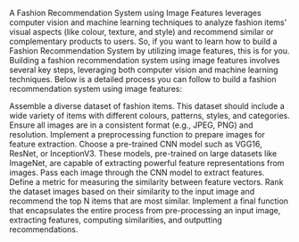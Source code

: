 A Fashion Recommendation System using Image Features leverages computer vision and machine learning techniques to analyze fashion items’ visual aspects (like colour, texture, and style) and recommend similar or complementary products to users. So, if you want to learn how to build a Fashion Recommendation System by utilizing image features, this is for you.
Building a fashion recommendation system using image features involves several key steps, leveraging both computer vision and machine learning techniques. Below is a detailed process you can follow to build a fashion recommendation system using image features:

Assemble a diverse dataset of fashion items. This dataset should include a wide variety of items with different colours, patterns, styles, and categories.
Ensure all images are in a consistent format (e.g., JPEG, PNG) and resolution.
Implement a preprocessing function to prepare images for feature extraction.
Choose a pre-trained CNN model such as VGG16, ResNet, or InceptionV3. These models, pre-trained on large datasets like ImageNet, are capable of extracting powerful feature representations from images.
Pass each image through the CNN model to extract features.
Define a metric for measuring the similarity between feature vectors. 
Rank the dataset images based on their similarity to the input image and recommend the top N items that are most similar.
Implement a final function that encapsulates the entire process from pre-processing an input image, extracting features, computing similarities, and outputting recommendations.

